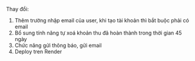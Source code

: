 Thay đổi:
1) Thêm trường nhập email của user, khi tạo tài khoản thì bắt buộc phải có email
2) Bổ sung tính năng tự xoá khoản thu đã hoàn thành trong thời gian 45 ngày
3) Chức năng gửi thông báo, gửi email
4) Deploy tren Render
